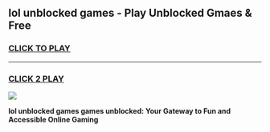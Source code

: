 
## lol unblocked games - Play Unblocked Gmaes & Free
<h3>
<a href="https://premium.freeplayer.one?title=lol_unblocked_games&ref=19F">CLICK TO PLAY</a></h3>
<hr>

<h3>
<a href="https://premium.freeplayer.one?title=lol_unblocked_games&ref=19F">CLICK 2 PLAY</a>
  
</h3>

<a href="https://premium.freeplayer.one?title=lol_unblocked_games&ref=19F/"><img src="https://clearcache.store/games.png"></a>


**lol unblocked games games unblocked: Your Gateway to Fun and Accessible Online Gaming**

